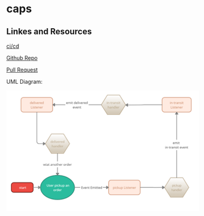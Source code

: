 # caps

## Linkes and Resources

[ci/cd](https://github.com/malakMomani/caps/actions)

[Github Repo](https://github.com/malakMomani/caps)

[Pull Request](https://github.com/malakMomani/caps/pull/1)

UML Diagram:

![uml](event-driven.png)
